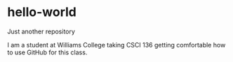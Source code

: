 # hello-world
Just another repository

I am a student at Williams College taking CSCI 136 getting comfortable how to use GitHub for this class.
